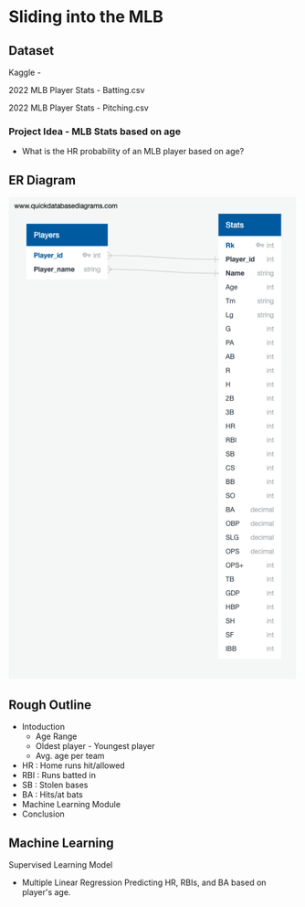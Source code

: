 # Sliding into the MLB

## Dataset
Kaggle - 

2022 MLB Player Stats - Batting.csv

2022 MLB Player Stats - Pitching.csv


### Project Idea - MLB Stats based on age
- What is the HR probability of an MLB player based on age?

## ER Diagram
![](https://github.com/LeishMarrero/SlidingIntoTheMLB/blob/main/Project_Images/QuickDBD-export.png)

## Rough Outline
- Intoduction
  - Age Range
  - Oldest player - Youngest player
  - Avg. age per team
- HR : Home runs hit/allowed
- RBI : Runs batted in
- SB : Stolen bases
- BA : Hits/at bats
- Machine Learning Module
- Conclusion

## Machine Learning
Supervised Learning Model
- Multiple Linear Regression
Predicting HR, RBIs, and BA based on player's age.
